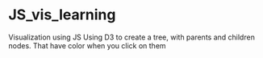# JS_vis_learning
Visualization using JS
Using D3 to create a tree, with parents and children nodes. That have color when you click on them
